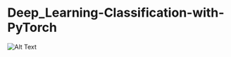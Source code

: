# Deep_Learning-Classification-with-PyTorch
![Alt Text]([https://ee.cdnartwhere.eu/wp-content/uploads/2022/09/PyTorch-FOundation-600x400-c-default.png](https://encrypted-tbn0.gstatic.com/images?q=tbn:ANd9GcQmCfmr_B9SimwWVCvXjqfIk2H2-budvXo6mZKe7zY7YkoPJKzUD22gxvtCBZ4EHatxkn8&usqp=CAU)https://encrypted-tbn0.gstatic.com/images?q=tbn:ANd9GcQmCfmr_B9SimwWVCvXjqfIk2H2-budvXo6mZKe7zY7YkoPJKzUD22gxvtCBZ4EHatxkn8&usqp=CAU)

